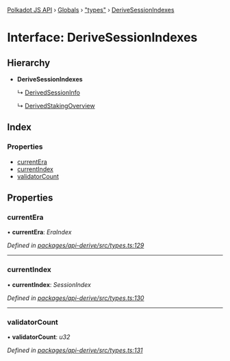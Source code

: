 [Polkadot JS API](../README.md) › [Globals](../globals.md) › ["types"](../modules/_types_.md) › [DeriveSessionIndexes](_types_.derivesessionindexes.md)

# Interface: DeriveSessionIndexes

## Hierarchy

* **DeriveSessionIndexes**

  ↳ [DerivedSessionInfo](_types_.derivedsessioninfo.md)

  ↳ [DerivedStakingOverview](_types_.derivedstakingoverview.md)

## Index

### Properties

* [currentEra](_types_.derivesessionindexes.md#currentera)
* [currentIndex](_types_.derivesessionindexes.md#currentindex)
* [validatorCount](_types_.derivesessionindexes.md#validatorcount)

## Properties

###  currentEra

• **currentEra**: *EraIndex*

*Defined in [packages/api-derive/src/types.ts:129](https://github.com/polkadot-js/api/blob/006c686c1/packages/api-derive/src/types.ts#L129)*

___

###  currentIndex

• **currentIndex**: *SessionIndex*

*Defined in [packages/api-derive/src/types.ts:130](https://github.com/polkadot-js/api/blob/006c686c1/packages/api-derive/src/types.ts#L130)*

___

###  validatorCount

• **validatorCount**: *u32*

*Defined in [packages/api-derive/src/types.ts:131](https://github.com/polkadot-js/api/blob/006c686c1/packages/api-derive/src/types.ts#L131)*
